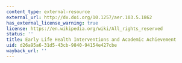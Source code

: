 ```yaml
---
content_type: external-resource
external_url: http://dx.doi.org/10.1257/aer.103.5.1862
has_external_license_warning: true
license: https://en.wikipedia.org/wiki/All_rights_reserved
status: ''
title: Early Life Health Interventions and Academic Achievement
uid: d26a95a6-31d5-43cb-9840-94154e427cbe
wayback_url: ''
---
```

